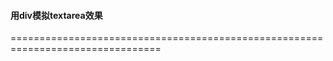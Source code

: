 #### 用div模拟textarea效果
================================================================================
